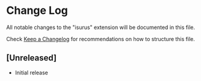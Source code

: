 # Change Log

All notable changes to the "isurus" extension will be documented in this file.

Check [Keep a Changelog](http://keepachangelog.com/) for recommendations on how to structure this file.

## [Unreleased]

- Initial release